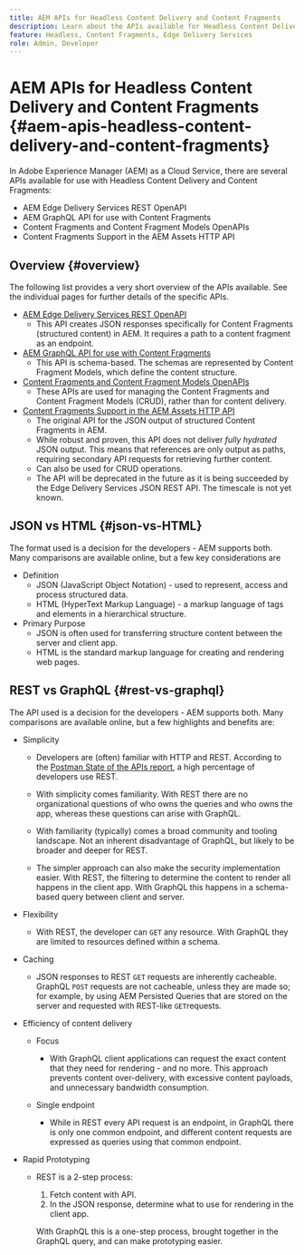 ```yaml
---
title: AEM APIs for Headless Content Delivery and Content Fragments
description: Learn about the APIs available for Headless Content Delivery and Content Fragments
feature: Headless, Content Fragments, Edge Delivery Services
role: Admin, Developer
---
```


# AEM APIs for Headless Content Delivery and Content Fragments {#aem-apis-headless-content-delivery-and-content-fragments}

In Adobe Experience Manager (AEM) as a Cloud Service, there are several APIs available for use with Headless Content Delivery and Content Fragments:

* AEM Edge Delivery Services REST OpenAPI
* AEM GraphQL API for use with Content Fragments
* Content Fragments and Content Fragment Models OpenAPIs
* Content Fragments Support in the AEM Assets HTTP API

## Overview {#overview}

The following list provides a very short overview of the APIs available. See the individual pages for further details of the specific APIs.

* [AEM Edge Delivery Services REST OpenAPI](/help/headless/aem-edge-rest-openapi.md)
  * This API creates JSON responses specifically for Content Fragments (structured content) in AEM. It requires a path to a content fragment as an endpoint. 
* [AEM GraphQL API for use with Content Fragments](/help/headless/graphql-api/content-fragments.md)
  * This API is schema-based. The schemas are represented by Content Fragment Models, which define the content structure.
* [Content Fragments and Content Fragment Models OpenAPIs](/help/headless/content-fragment-openapis.md)
  * These APIs are used for managing the Content Fragments and Content Fragment Models (CRUD), rather than for content delivery.
* [Content Fragments Support in the AEM Assets HTTP API](/help/assets/content-fragments/assets-api-content-fragments.md)
  * The original API for the JSON output of structured Content Fragments in AEM. 
  * While robust and proven, this API does not deliver *fully hydrated* JSON output. This means that references are only output as paths, requiring secondary API requests for retrieving further content.
  * Can also be used for CRUD operations.
  * The API will be deprecated in the future as it is being succeeded by the Edge Delivery Services JSON REST API. The timescale is not yet known.

## JSON vs HTML {#json-vs-HTML}

The format used is a decision for the developers - AEM supports both. Many comparisons are available online, but a few key considerations are 

* Definition
  * JSON (JavaScript Object Notation) - used to represent, access and process structured data. 
  * HTML (HyperText Markup Language) - a markup language of tags and elements in a hierarchical structure.
* Primary Purpose
  * JSON is often used for transferring structure content between the server and client app.
  * HTML is the standard markup language for creating and rendering web pages.

## REST vs GraphQL {#rest-vs-graphql}

The API used is a decision for the developers - AEM supports both. Many comparisons are available online, but a few highlights and benefits are: 

* Simplicity

  * Developers are (often) familiar with HTTP and REST. According to the [Postman State of the APIs report](https://www.postman.com/state-of-api/), a high percentage of developers use REST. 

  * With simplicity comes familiarity. With REST there are no organizational questions of who owns the queries and who owns the app, whereas these questions can arise with GraphQL. 

  * With familiarity (typically) comes a broad community and tooling landscape. Not an inherent disadvantage of GraphQL, but likely to be broader and deeper for REST. 

  * The simpler approach can also make the security implementation easier. With REST, the filtering to determine the content to render all happens in the client app. With GraphQL this happens in a schema-based query between client and server. 

* Flexibility

  * With REST, the developer can `GET` any resource. With GraphQL they are limited to resources defined within a schema. 

* Caching

  * JSON responses to REST `GET` requests are inherently cacheable. GraphQL `POST` requests are not cacheable, unless they are made so; for example, by using AEM Persisted Queries that are stored on the server and requested with REST-like `GET`requests. 

* Efficiency of content delivery 

  * Focus

    * With GraphQL client applications can request the exact content that they need for rendering - and no more. This approach prevents content over-delivery, with excessive content payloads, and unnecessary bandwidth consumption.

  * Single endpoint
  
    * While in REST every API request is an endpoint, in GraphQL there is only one common endpoint, and different content requests are expressed as queries using that common endpoint. 

* Rapid Prototyping

  * REST is a 2-step process:

    1. Fetch content with API.
    2. In the JSON response, determine what to use for rendering in the client app. 

    With GraphQL this is a one-step process, brought together in the GraphQL query, and can make prototyping easier. 

